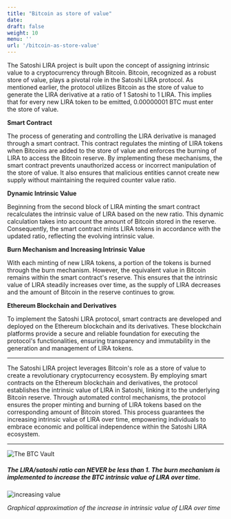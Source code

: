 ```yaml
---
title: "Bitcoin as store of value"
date:
draft: false
weight: 10
menu: ''
url: '/bitcoin-as-store-value'
---
```

The Satoshi LIRA project is built upon the concept of assigning
intrinsic value to a cryptocurrency through Bitcoin. Bitcoin,
recognized as a robust store of value, plays a pivotal role in the
Satoshi LIRA protocol. As mentioned earlier, the protocol utilizes
Bitcoin as the store of value to generate the LIRA derivative at a
ratio of 1 Satoshi to 1 LIRA. This implies that for every new LIRA
token to be emitted, 0.00000001 BTC must enter the store of value.


**Smart Contract**

The process of generating and controlling
the LIRA derivative is managed through a smart contract. This contract
regulates the minting of LIRA tokens when Bitcoins are added to the
store of value and enforces the burning of LIRA to access the Bitcoin
reserve. By implementing these mechanisms, the smart contract prevents
unauthorized access or incorrect manipulation of the store of value.
It also ensures that malicious entities cannot create new supply
without maintaining the required counter value ratio.

**Dynamic Intrinsic Value**

Beginning from the second block of LIRA
minting the smart contract recalculates the intrinsic value of LIRA
based on the new ratio. This dynamic calculation takes into account
the amount of Bitcoin stored in the reserve. Consequently, the smart
contract mints LIRA tokens in accordance with the updated ratio,
reflecting the evolving intrinsic value.

**Burn Mechanism and Increasing Intrinsic Value**

With each minting of
new LIRA tokens, a portion of the tokens is burned through the burn
mechanism. However, the equivalent value in Bitcoin remains within the
smart contract's reserve. This ensures that the intrinsic value of
LIRA steadily increases over time, as the supply of LIRA decreases and
the amount of Bitcoin in the reserve continues to grow.

**Ethereum Blockchain and Derivatives**

To implement the Satoshi LIRA
protocol, smart contracts are developed and deployed on the Ethereum
blockchain and its derivatives. These blockchain platforms provide a
secure and reliable foundation for executing the protocol's
functionalities, ensuring transparency and immutability in the
generation and management of LIRA tokens.

---

The Satoshi LIRA project leverages Bitcoin's role as a
store of value to create a revolutionary cryptocurrency ecosystem. By
employing smart contracts on the Ethereum blockchain and derivatives,
the protocol establishes the intrinsic value of LIRA in Satoshi,
linking it to the underlying Bitcoin reserve. Through automated
control mechanisms, the protocol ensures the proper minting and
burning of LIRA tokens based on the corresponding amount of Bitcoin
stored. This process guarantees the increasing intrinsic value of LIRA
over time, empowering individuals to embrace economic and political
independence within the Satoshi LIRA ecosystem.

---



![The BTC Vault](/images/thebtcvaultfinale.png)




<h5>The LIRA/satoshi ratio can NEVER be less than 1. The burn mechanism is implemented to increase the BTC intrinsic value of LIRA over time.</h5>


![increasing value](/images/reth_rate.15a0870a.png)

*Graphical approximation of the increase in intrinsic value of LIRA over time*